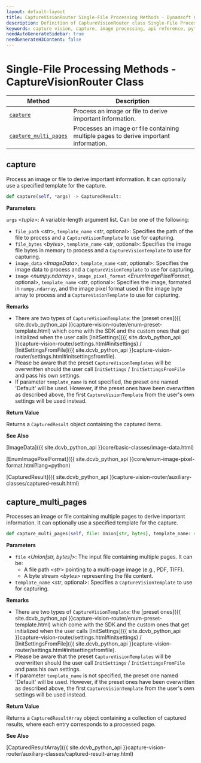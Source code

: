 ```yaml
---
layout: default-layout
title: CaptureVisionRouter Single-File Processing Methods - Dynamsoft Capture Vision Router Module Python Edition API Reference
description: Definition of CaptureVisionRouter class Single-File Processing Methods in Dynamsoft Capture Vision Router Module Python Edition.
keywords: capture vision, capture, image processing, api reference, python, single-file
needAutoGenerateSidebar: true
needGenerateH3Content: false
---
```


# Single-File Processing Methods - CaptureVisionRouter Class

| Method                | Description                                               |
| --------------------- | --------------------------------------------------------- |
| [`capture`](#capture) | Process an image or file to derive important information. |
| [`capture_multi_pages`](#capture_multi_pages) | Processes an image or file containing multiple pages to derive important information. |

## capture

Process an image or file to derive important information. It can optionally use a specified template for the capture.

```python
def capture(self, *args) -> CapturedResult:
```

**Parameters**

`args` <*tuple*>: A variable-length argument list. Can be one of the following:

- `file_path` <*str*>, `template_name` <*str*, optional>: Specifies the path of the file to process and a `CaptureVisionTemplate` to use for capturing.
- `file_bytes` <*bytes*>, `template_name` <*str*, optional>: Specifies the image file bytes in memory to process and a `CaptureVisionTemplate` to use for capturing.
- `image_data` <*ImageData*>, `template_name` <*str*, optional>: Specifies the image data to process and a `CaptureVisionTemplate` to use for capturing.
- `image` <*numpy.ndarray*>, `image_pixel_format` <*EnumImagePixelFormat*, optional>, `template_name` <*str*, optional>: Specifies the image, formated in `numpy.ndarray`, and the image pixel format used in the image byte array to process and a `CaptureVisionTemplate` to use for capturing.

**Remarks**

- There are two types of `CaptureVisionTemplate`: the [preset ones]({{ site.dcvb_python_api }}capture-vision-router/enum-preset-template.html) which come with the SDK and the custom ones that get initialized when the user calls [InitSettings]({{ site.dcvb_python_api }}capture-vision-router/settings.html#initsettings) / [InitSettingsFromFile]({{ site.dcvb_python_api }}capture-vision-router/settings.html#initsettingsfromfile).
- Please be aware that the preset `CaptureVisionTemplates` will be overwritten should the user call `InitSettings` / `InitSettingsFromFile` and pass his own settings.
- If parameter `template_name` is not specified, the preset one named 'Default' will be used. However, if the preset ones have been overwritten as described above, the first `CaptureVisionTemplate` from the user's own settings will be used instead.

**Return Value**

Returns a `CapturedResult` object containing the captured items.

**See Also**

[ImageData]({{ site.dcvb_python_api }}core/basic-classes/image-data.html)

[EnumImagePixelFormat]({{ site.dcvb_python_api }}core/enum-image-pixel-format.html?lang=python)

[CapturedResult]({{ site.dcvb_python_api }}capture-vision-router/auxiliary-classes/captured-result.html)

## capture_multi_pages

Processes an image or file containing multiple pages to derive important information. It can optionally use a specified template for the capture.

```python
def capture_multi_pages(self, file: Union[str, bytes], template_name: str = "") -> CapturedResultArray:
```

**Parameters**

- `file` <*Union[str, bytes]*>: The input file containing multiple pages. It can be:
  - A file path <*str*> pointing to a multi-page image (e.g., PDF, TIFF).
  - A byte stream <*bytes*> representing the file content.
- `template_name` <*str*, optional>: Specifies a `CaptureVisionTemplate` to use for capturing.

**Remarks**

- There are two types of `CaptureVisionTemplate`: the [preset ones]({{ site.dcvb_python_api }}capture-vision-router/enum-preset-template.html) which come with the SDK and the custom ones that get initialized when the user calls [InitSettings]({{ site.dcvb_python_api }}capture-vision-router/settings.html#initsettings) / [InitSettingsFromFile]({{ site.dcvb_python_api }}capture-vision-router/settings.html#initsettingsfromfile).
- Please be aware that the preset `CaptureVisionTemplates` will be overwritten should the user call `InitSettings` / `InitSettingsFromFile` and pass his own settings.
- If parameter `template_name` is not specified, the preset one named 'Default' will be used. However, if the preset ones have been overwritten as described above, the first `CaptureVisionTemplate` from the user's own settings will be used instead.

**Return Value**

Returns a `CapturedResultArray` object containing a collection of captured results, where each entry corresponds to a processed page.

**See Also**

[CapturedResultArray]({{ site.dcvb_python_api }}capture-vision-router/auxiliary-classes/captured-result-array.html)
